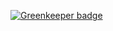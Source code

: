 

[![Greenkeeper badge](https://badges.greenkeeper.io/jagreehal/nodeular-web.svg)](https://greenkeeper.io/)